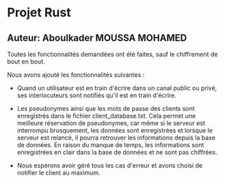 # Projet Rust

## Auteur: Aboulkader MOUSSA MOHAMED

Toutes les fonctionnalités demandées ont été faites, sauf le chiffrement de bout en bout.

Nous avons ajouté les fonctionnalités suivantes :

+ Quand un utilisateur est en train d'écrire dans un canal public ou privé, ses interlocuteurs sont notifiés qu'il est en train d'écrire.

+ Les pseudonymes ainsi que les mots de passe des clients sont enregistrés dans le fichier client_database.txt. Cela permet une meilleure réservation de pseudonymes, car même si le serveur est interrompu brusquement, les données sont enregistrées et lorsque le serveur est relancé, il pourra retrouver les informations depuis la base de données. En raison du manque de temps, les informations sont enregistrées en clair dans la base de données et ne sont pas chiffrées.

+ Nous espérons avoir géré tous les cas d'erreur et avons choisi de notifier le client au maximum.